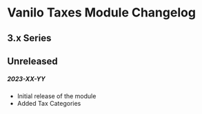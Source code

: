 # Vanilo Taxes Module Changelog

## 3.x Series

## Unreleased
##### 2023-XX-YY

- Initial release of the module
- Added Tax Categories
